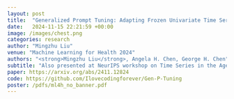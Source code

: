```yaml
---
layout: post
title:  "Generalized Prompt Tuning: Adapting Frozen Univariate Time Series Foundation Models for Multivariate Healthcare Time Series"
date:   2024-11-15 22:21:59 +00:00
image: /images/chest.png
categories: research
author: "Mingzhu Liu"
venue: "Machine Learning for Health 2024"
authors: "<strong>Mingzhu Liu</strong>, Angela H. Chen, George H. Chen"
subtitle: "Also presented at NeurIPS workshop on Time Series in the Age of Large Models"
paper: https://arxiv.org/abs/2411.12824
code: https://github.com/Ilovecodingforever/Gen-P-Tuning
poster: /pdfs/ml4h_no_banner.pdf
---
```

